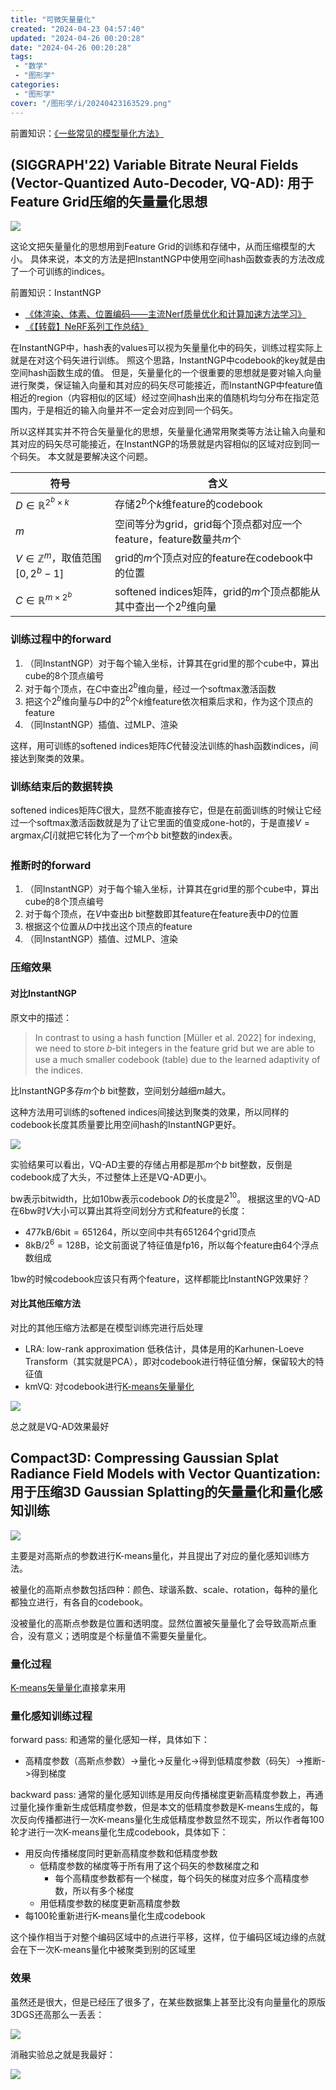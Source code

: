 ```yaml
---
title: "可微矢量量化"
created: "2024-04-23 04:57:40"
updated: "2024-04-26 00:20:28"
date: "2024-04-26 00:20:28"
tags: 
 - "数学"
 - "图形学"
categories: 
 - "图形学"
cover: "/图形学/i/20240423163529.png"
---
```


前置知识：[《一些常见的模型量化方法》](../人工智能/quant.md)

## (SIGGRAPH'22) Variable Bitrate Neural Fields (Vector-Quantized Auto-Decoder, VQ-AD): 用于Feature Grid压缩的矢量量化思想

![](i/20240423163529.png)

这论文把矢量量化的思想用到Feature Grid的训练和存储中，从而压缩模型的大小。
具体来说，本文的方法是把InstantNGP中使用空间hash函数查表的方法改成了一个可训练的indices。

前置知识：InstantNGP
* [《体渲染、体素、位置编码——主流Nerf质量优化和计算加速方法学习》](./Nerf加速.md)
* [《【转载】NeRF系列工作总结》](./NeRF系列工作总结.md)

在InstantNGP中，hash表的values可以视为矢量量化中的码矢，训练过程实际上就是在对这个码矢进行训练。
照这个思路，InstantNGP中codebook的key就是由空间hash函数生成的值。
但是，矢量量化的一个很重要的思想就是要对输入向量进行聚类，保证输入向量和其对应的码矢尽可能接近，而InstantNGP中feature值相近的region（内容相似的区域）经过空间hash出来的值随机均匀分布在指定范围内，于是相近的输入向量并不一定会对应到同一个码矢。

所以这样其实并不符合矢量量化的思想，矢量量化通常用聚类等方法让输入向量和其对应的码矢尽可能接近，在InstantNGP的场景就是内容相似的区域对应到同一个码矢。
本文就是要解决这个问题。

符号|含义
-|-
$D\in\mathbb R^{2^b\times k}$|存储$2^b$个$k$维feature的codebook
$m$|空间等分为grid，grid每个顶点都对应一个feature，feature数量共$m$个
$V\in\mathbb Z^m$，取值范围$[0,2^b-1]$|grid的$m$个顶点对应的feature在codebook中的位置
$C\in\mathbb R^{m\times 2^b}$|softened indices矩阵，grid的$m$个顶点都能从其中查出一个$2^b$维向量

### 训练过程中的forward

1. （同InstantNGP）对于每个输入坐标，计算其在grid里的那个cube中，算出cube的8个顶点编号
2. 对于每个顶点，在$C$中查出$2^b$维向量，经过一个softmax激活函数
3. 把这个$2^b$维向量与$D$中的$2^b$个$k$维feature依次相乘后求和，作为这个顶点的feature
4. （同InstantNGP）插值、过MLP、渲染

这样，用可训练的softened indices矩阵$C$代替没法训练的hash函数indices，间接达到聚类的效果。

### 训练结束后的数据转换

softened indices矩阵$C$很大，显然不能直接存它，但是在前面训练的时候让它经过一个softmax激活函数就是为了让它里面的值变成one-hot的，于是直接$V=\text{argmax}_iC[i]$就把它转化为了一个$m$个$b$ bit整数的index表。

### 推断时的forward

1. （同InstantNGP）对于每个输入坐标，计算其在grid里的那个cube中，算出cube的8个顶点编号
2. 对于每个顶点，在$V$中查出$b$ bit整数即其feature在feature表中$D$的位置
3. 根据这个位置从$D$中找出这个顶点的feature
4. （同InstantNGP）插值、过MLP、渲染

### 压缩效果

#### 对比InstantNGP

原文中的描述：

>In contrast to using a hash function [Müller et al. 2022] for indexing, we need to store 𝑏-bit integers in the feature grid but we are able to use a much smaller codebook (table) due to the learned adaptivity of the indices.

比InstantNGP多存$m$个$b$ bit整数，空间划分越细$m$越大。

这种方法用可训练的softened indices间接达到聚类的效果，所以同样的codebook长度其质量要比用空间hash的InstantNGP更好。

![](i/20240423175518.png)

实验结果可以看出，VQ-AD主要的存储占用都是那$m$个$b$ bit整数，反倒是codebook成了大头，不过整体上还是VQ-AD更小。

bw表示bitwidth，比如10bw表示codebook $D$的长度是$2^{10}$。
根据这里的VQ-AD在6bw时$V$大小可以算出其将空间划分方式和feature的长度：
* $477\text{kB}/6\text{bit}=651264$，所以空间中共有651264个grid顶点
* $8\text{kB}/2^6=128\text{B}$，论文前面说了特征值是fp16，所以每个feature由64个浮点数组成

1bw的时候codebook应该只有两个feature，这样都能比InstantNGP效果好？

#### 对比其他压缩方法

对比的其他压缩方法都是在模型训练完进行后处理

* LRA: low-rank approximation 低秩估计，具体是用的Karhunen-Loeve Transform（其实就是PCA），即对codebook进行特征值分解，保留较大的特征值
* kmVQ: 对codebook进行[K-means矢量量化](../人工智能/quant.md)

![](i/20240423201038.png)

总之就是VQ-AD效果最好

## Compact3D: Compressing Gaussian Splat Radiance Field Models with Vector Quantization: 用于压缩3D Gaussian Splatting的矢量量化和量化感知训练

![](i/Compact3D.png)

主要是对高斯点的参数进行K-means量化，并且提出了对应的量化感知训练方法。

被量化的高斯点参数包括四种：颜色、球谐系数、scale、rotation，每种的量化都独立进行，有各自的codebook。

没被量化的高斯点参数是位置和透明度。显然位置被矢量量化了会导致高斯点重合，没有意义；透明度是个标量值不需要矢量量化。

### 量化过程

[K-means矢量量化](../人工智能/quant.md)直接拿来用

### 量化感知训练过程

forward pass: 和通常的量化感知一样，具体如下：
* 高精度参数（高斯点参数）->量化->反量化->得到低精度参数（码矢）->推断->得到梯度

backward pass: 通常的量化感知训练是用反向传播梯度更新高精度参数上，再通过量化操作重新生成低精度参数，但是本文的低精度参数是K-means生成的，每次反向传播都进行一次K-means量化生成低精度参数显然不现实，所以作者每100轮才进行一次K-means量化生成codebook，具体如下：
* 用反向传播梯度同时更新高精度参数和低精度参数
  * 低精度参数的梯度等于所有用了这个码矢的参数梯度之和
    * 每个高精度参数都有一个梯度，每个码矢的梯度对应多个高精度参数，所以有多个梯度
  * 用低精度参数的梯度更新高精度参数
* 每100轮重新进行K-means量化生成codebook

这个操作相当于对整个编码区域中的点进行平移，这样，位于编码区域边缘的点就会在下一次K-means量化中被聚类到别的区域里

### 效果

虽然还是很大，但是已经压了很多了，在某些数据集上甚至比没有向量量化的原版3DGS还高那么一丢丢：

![](i/Compact3D1.png)

消融实验总之就是我最好：

![](i/Compact3D2.png)

